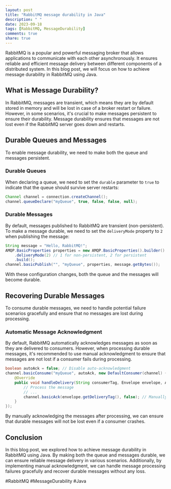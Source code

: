 ```yaml
---
layout: post
title: "RabbitMQ message durability in Java"
description: " "
date: 2023-09-18
tags: [RabbitMQ, MessageDurability]
comments: true
share: true
---
```


RabbitMQ is a popular and powerful messaging broker that allows applications to communicate with each other asynchronously. It ensures reliable and efficient message delivery between different components of a distributed system. In this blog post, we will focus on how to achieve message durability in RabbitMQ using Java.

## What is Message Durability?

In RabbitMQ, messages are transient, which means they are by default stored in memory and will be lost in case of a broker restart or failure. However, in some scenarios, it's crucial to make messages persistent to ensure their durability. Message durability ensures that messages are not lost even if the RabbitMQ server goes down and restarts.

## Durable Queues and Messages

To enable message durability, we need to make both the queue and messages persistent.

### Durable Queues

When declaring a queue, we need to set the `durable` parameter to `true` to indicate that the queue should survive server restarts:

```java
Channel channel = connection.createChannel();
channel.queueDeclare("myQueue", true, false, false, null);
```

### Durable Messages

By default, messages published to RabbitMQ are transient (non-persistent). To make a message durable, we need to set the `deliveryMode` property to `2` when publishing the message:

```java
String message = "Hello, RabbitMQ!";
AMQP.BasicProperties properties = new AMQP.BasicProperties().builder()
    .deliveryMode(2) // 1 for non-persistent, 2 for persistent
    .build();
channel.basicPublish("", "myQueue", properties, message.getBytes());
```

With these configuration changes, both the queue and the messages will become durable.

## Recovering Durable Messages

To consume durable messages, we need to handle potential failure scenarios gracefully and ensure that no messages are lost during processing.

### Automatic Message Acknowledgment

By default, RabbitMQ automatically acknowledges messages as soon as they are delivered to consumers. However, when processing durable messages, it's recommended to use manual acknowledgment to ensure that messages are not lost if a consumer fails during processing.

```java
boolean autoAck = false; // Disable auto-acknowledgment
channel.basicConsume("myQueue", autoAck, new DefaultConsumer(channel) {
    @Override
    public void handleDelivery(String consumerTag, Envelope envelope, AMQP.BasicProperties properties, byte[] body) throws IOException {
        // Process the message
        // ...
        channel.basicAck(envelope.getDeliveryTag(), false); // Manually acknowledge the message
    }
});
```

By manually acknowledging the messages after processing, we can ensure that durable messages will not be lost even if a consumer crashes.

## Conclusion

In this blog post, we explored how to achieve message durability in RabbitMQ using Java. By making both the queue and messages durable, we can ensure reliable message delivery in various scenarios. Additionally, by implementing manual acknowledgment, we can handle message processing failures gracefully and recover durable messages without any loss.

#RabbitMQ #MessageDurability #Java